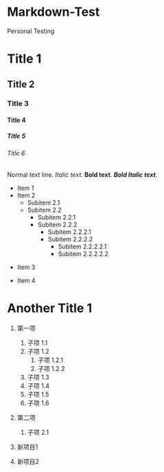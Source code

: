 # Markdown-Test
Personal Testing


# Title 1
## Title 2
### Title 3
#### Title 4
##### Title 5
###### Title 6
Normal text line.
*Italic text*.
**Bold text**.
***Bold Italic text***.
* Item 1
* Item 2
  * Subitem 2.1
  * Subitem 2.2
    - Subitem 2.2.1
    - Subitem 2.2.2
      + Subitem 2.2.2.1
      + Subitem 2.2.2.2
        - Subitem 2.2.2.2.1
        - Subitem 2.2.2.2.2
- Item 3
+ Item 4
# Another Title 1

1. 第一项
   1. 子项 1.1
   2. 子项 1.2
      1. 子项 1.2.1
      2. 子项 1.2.2
   3. 子项 1.3
   4. 子项 1.4
   5. 子项 1.5
   6. 子项 1.6
2. 第二项
   1. 子项 2.1

1. 新项目1
2. 新项目2
